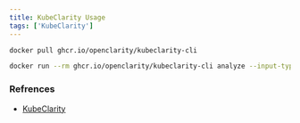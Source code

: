 ```yaml
---
title: KubeClarity Usage
tags: ['KubeClarity']
---
```



```bash
docker pull ghcr.io/openclarity/kubeclarity-cli
```

```bash
docker run --rm ghcr.io/openclarity/kubeclarity-cli analyze --input-type image nginx:latest
```

### Refrences

- [KubeClarity](https://github.com/openclarity/kubeclarity#installation)


